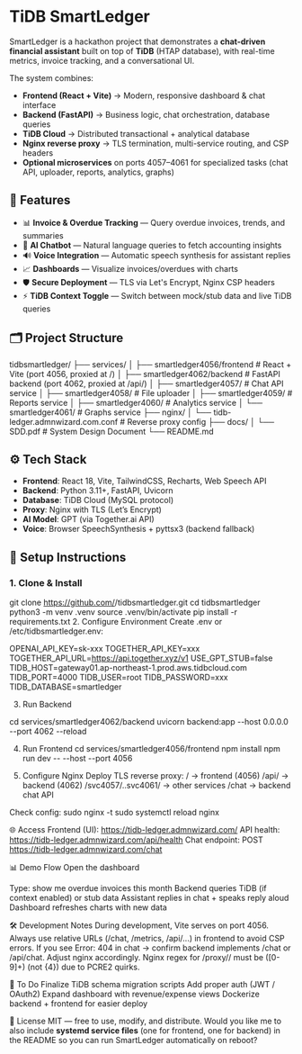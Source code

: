 # TiDB SmartLedger

SmartLedger is a hackathon project that demonstrates a **chat-driven financial assistant** built on top of **TiDB** (HTAP database), with real-time metrics, invoice tracking, and a conversational UI.

The system combines:
- **Frontend (React + Vite)** → Modern, responsive dashboard & chat interface  
- **Backend (FastAPI)** → Business logic, chat orchestration, database queries  
- **TiDB Cloud** → Distributed transactional + analytical database  
- **Nginx reverse proxy** → TLS termination, multi-service routing, and CSP headers  
- **Optional microservices** on ports 4057–4061 for specialized tasks (chat API, uploader, reports, analytics, graphs)


## 🚀 Features

- 📊 **Invoice & Overdue Tracking** — Query overdue invoices, trends, and summaries  
- 💬 **AI Chatbot** — Natural language queries to fetch accounting insights  
- 🔊 **Voice Integration** — Automatic speech synthesis for assistant replies  
- 📈 **Dashboards** — Visualize invoices/overdues with charts  
- 🛡️ **Secure Deployment** — TLS via Let's Encrypt, Nginx CSP headers  
- ⚡ **TiDB Context Toggle** — Switch between mock/stub data and live TiDB queries  


## 🗂️ Project Structure

tidbsmartledger/
├── services/
│ ├── smartledger4056/frontend # React + Vite (port 4056, proxied at /)
│ ├── smartledger4062/backend # FastAPI backend (port 4062, proxied at /api/)
│ ├── smartledger4057/ # Chat API service
│ ├── smartledger4058/ # File uploader
│ ├── smartledger4059/ # Reports service
│ ├── smartledger4060/ # Analytics service
│ └── smartledger4061/ # Graphs service
├── nginx/
│ └── tidb-ledger.admnwizard.com.conf # Reverse proxy config
├── docs/
│ └── SDD.pdf # System Design Document
└── README.md

## ⚙️ Tech Stack

- **Frontend**: React 18, Vite, TailwindCSS, Recharts, Web Speech API  
- **Backend**: Python 3.11+, FastAPI, Uvicorn  
- **Database**: TiDB Cloud (MySQL protocol)  
- **Proxy**: Nginx with TLS (Let’s Encrypt)  
- **AI Model**: GPT (via Together.ai API)  
- **Voice**: Browser SpeechSynthesis + pyttsx3 (backend fallback)

## 🔧 Setup Instructions

### 1. Clone & Install
git clone https://github.com/<your-org>/tidbsmartledger.git
cd tidbsmartledger
python3 -m venv .venv
source .venv/bin/activate
pip install -r requirements.txt
2. Configure Environment
Create .env or /etc/tidbsmartledger.env:


OPENAI_API_KEY=sk-xxx
TOGETHER_API_KEY=xxx
TOGETHER_API_URL=https://api.together.xyz/v1
USE_GPT_STUB=false
TIDB_HOST=gateway01.ap-northeast-1.prod.aws.tidbcloud.com
TIDB_PORT=4000
TIDB_USER=root
TIDB_PASSWORD=xxx
TIDB_DATABASE=smartledger

3. Run Backend

cd services/smartledger4062/backend
uvicorn backend:app --host 0.0.0.0 --port 4062 --reload

4. Run Frontend
cd services/smartledger4056/frontend
npm install
npm run dev -- --host --port 4056

5. Configure Nginx
Deploy TLS reverse proxy:
/ → frontend (4056)
/api/ → backend (4062)
/svc4057/..svc4061/ → other services
/chat → backend chat API

Check config:
sudo nginx -t
sudo systemctl reload nginx

🌐 Access
Frontend (UI): https://tidb-ledger.admnwizard.com/
API health: https://tidb-ledger.admnwizard.com/api/health
Chat endpoint: POST https://tidb-ledger.admnwizard.com/chat

📊 Demo Flow
Open the dashboard

Type:
show me overdue invoices this month
Backend queries TiDB (if context enabled) or stub data
Assistant replies in chat + speaks reply aloud
Dashboard refreshes charts with new data

🛠️ Development Notes
During development, Vite serves on port 4056. Always use relative URLs (/chat, /metrics, /api/...) in frontend to avoid CSP errors.
If you see Error: 404 in chat → confirm backend implements /chat or /api/chat. Adjust nginx accordingly.
Nginx regex for /proxy/<port>/<rest> must be ([0-9]+) (not {4}) due to PCRE2 quirks.

📌 To Do
 Finalize TiDB schema migration scripts
 Add proper auth (JWT / OAuth2)
 Expand dashboard with revenue/expense views
 Dockerize backend + frontend for easier deploy

📄 License
MIT — free to use, modify, and distribute.
Would you like me to also include **systemd service files** (one for frontend, one for backend) in the README so you can run SmartLedger automatically on reboot?
